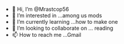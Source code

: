 - 👋 Hi, I’m @Mrastcop56
- 👀 I’m interested in ...among us mods
- 🌱 I’m currently learning ...how to make one
- 💞️ I’m looking to collaborate on ... reading
- 📫 How to reach me ...Gmail

<!---
Mrastcop56/Mrastcop56 is a ✨ special ✨ repository because its `README.md` (this file) appears on your GitHub profile.
You can click the Preview link to take a look at your changes.
--->
